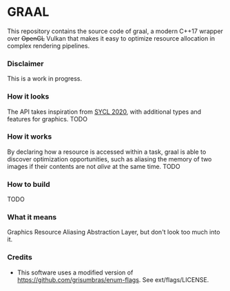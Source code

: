 # GRAAL 

This repository contains the source code of graal, a modern C++17 wrapper over ~~OpenGL~~ Vulkan that makes it easy to optimize resource allocation in complex rendering pipelines.

### Disclaimer
This is a work in progress.

### How it looks
The API takes inspiration from [SYCL 2020][1], with additional types and features for graphics.
TODO

### How it works
By declaring how a resource is accessed within a task, graal is able to discover optimization opportunities, such as aliasing the memory of two images if their contents are not _alive_ at the same time.
TODO

### How to build
TODO

### What it means
Graphics Resource Aliasing Abstraction Layer, but don't look too much into it.

### Credits
- This software uses a modified version of https://github.com/grisumbras/enum-flags. See ext/flags/LICENSE.

[1]: https://www.khronos.org/sycl/

